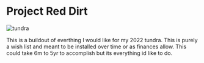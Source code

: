 # Project Red Dirt

![tundra](https://user-images.githubusercontent.com/12646562/226522646-fdea4485-e459-4a32-bf59-21b17aebfe02.png)

This is a buildout of everthing I would like for my 2022 tundra. This is purely a wish list and meant to be installed over time or as finances allow. This could take 6m to 5yr to accomplish but its everything id like to do. 

